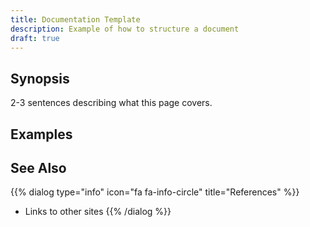 ```yaml
---
title: Documentation Template
description: Example of how to structure a document
draft: true
---
```


## Synopsis

2-3 sentences describing what this page covers.

## Examples

## See Also

{{% dialog type="info" icon="fa fa-info-circle" title="References" %}}
- Links to other sites
{{% /dialog %}}
